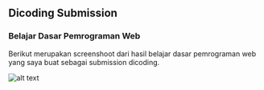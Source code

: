 ## Dicoding Submission 

### Belajar Dasar Pemrograman Web
Berikut merupakan screenshoot dari hasil belajar dasar pemrograman web yang saya buat sebagai submission dicoding.

![alt text](https://github.com/haiigas/dicoding-submission-web/blob/github/screenshoot.png?raw=true)
